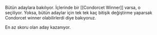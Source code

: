 Bütün adaylara bakılıyor. İçlerinde bir [[Condorcet Winner]] varsa, o seçiliyor. Yoksa, bütün adaylar için tek tek kaç bitişik değiştirme yaparsak Condorcet winner olabilirlerdi diye bakıyoruz. 

En az skoru olan aday kazanıyor.